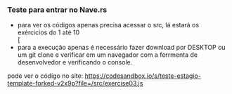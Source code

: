 <h3>Teste para entrar no Nave.rs</h3>
<ul>
  <li>para ver os códigos apenas precisa acessar o src, lá estará os exércicios do 1 até 10</li>[
  <li>para a execução apenas é necessário fazer download por DESKTOP ou um git clone e verificar em um navegador com a ferrmenta de desenvolvedor e verificando o console.
</ul>

pode ver o código no site: https://codesandbox.io/s/teste-estagio-template-forked-v2x9p?file=/src/exercise03.js

